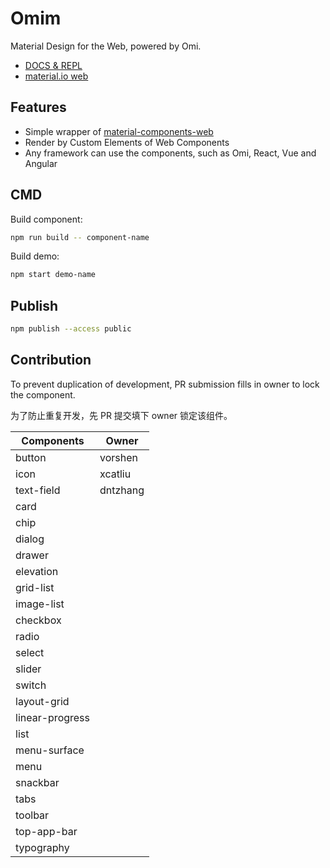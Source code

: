 # Omim

Material Design for the Web, powered by Omi.

* [DOCS & REPL](https://tencent.github.io/omi/packages/omim/docs/build/index.html)
* [material.io web](https://material.io/develop/web/)

## Features

* Simple wrapper of [material-components-web](https://github.com/material-components/material-components-web)
* Render by Custom Elements of Web Components
* Any framework can use the components, such as Omi, React, Vue and Angular 

## CMD

Build component:

```bash
npm run build -- component-name
```

Build demo:

```bash
npm start demo-name
```

## Publish

```bash
npm publish --access public
```

## Contribution

To prevent duplication of development, PR submission fills in owner to lock the component.

为了防止重复开发，先 PR 提交填下 owner 锁定该组件。

| **Components**                         | **Owner**                    |
| ------------------------------- | ----------------------------------- |
| button | vorshen |
| icon | xcatliu |
| text-field | dntzhang |
| card |  |
| chip |  |
| dialog |  |
| drawer |  |
| elevation |  |
| grid-list |  |
| image-list|  |
| checkbox|  |
| radio|  |
| select|  |
| slider|  |
| switch|  |
| layout-grid|  |
| linear-progress|  |
| list|  |
| menu-surface|  |
| menu|  |
| snackbar|  |
| tabs|  |
| toolbar|  |
| top-app-bar|  |
| typography|  |